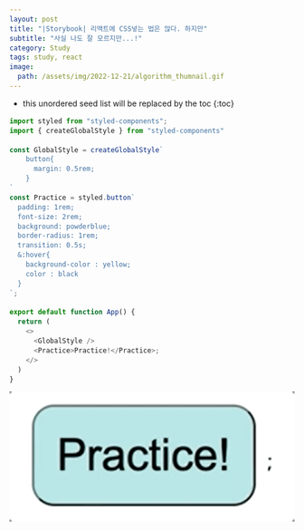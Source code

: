 ```yaml
---
layout: post
title: "|Storybook| 리액트에 CSS넣는 법은 많다. 하지만"
subtitle: "사실 나도 잘 모르지만...!"
category: Study
tags: study, react
image:
  path: /assets/img/2022-12-21/algorithm_thumnail.gif
---
```


* this unordered seed list will be replaced by the toc
{:toc}

<!--more-->

```JavaScript
import styled from "styled-components";
import { createGlobalStyle } from "styled-components"

const GlobalStyle = createGlobalStyle`
    button{
      margin: 0.5rem;
    }
`
const Practice = styled.button`
  padding: 1rem;
  font-size: 2rem;
  background: powderblue;
  border-radius: 1rem;
  transition: 0.5s;
  &:hover{  
    background-color : yellow;
    color : black
  }
`;

export default function App() {
  return (
    <>
      <GlobalStyle />
      <Practice>Practice!</Practice>;
    </>
  )
}

```
![결과물은](/assets/img/2022-12-22/practice.gif)